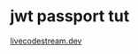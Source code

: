# jwt passport tut

[livecodestream.dev](https://livecodestream.dev/post/a-practical-guide-to-jwt-authentication-with-nodejs/)